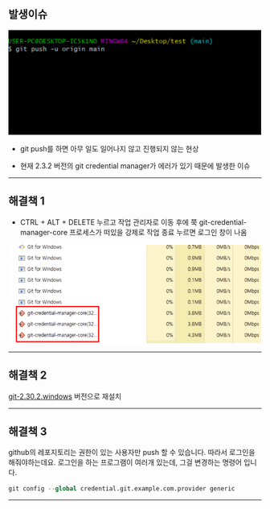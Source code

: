 ## **발생이슈**

![image-20210626161716950](TIL_picture/image-20210626161716950.png)

- git push를 하면 아무 일도 일어나지 않고 진행되지 않는 현상

- 현재 2.3.2 버전의 git credential manager가 에러가 있기 때문에 발생한 이슈

---

## **해결책 1**

- CTRL + ALT + DELETE 누르고 작업 관리자로 이동 후에 쭉  git-credential-manager-core 프로세스가 떠있을 강제로 작업 종료 누르면 로그인 창이 나옴

![image-20210626161821110](TIL_picture/image-20210626161821110.png)

---

## **해결책 2**

[git-2.30.2.windows](http://git-2.30.2.windows) 버전으로 재설치

---

## **해결책 3**

github의 레포지토리는 권한이 있는 사용자만 push 할 수 있습니다. 따라서 로그인을 해줘야하는데요. 로그인을 하는 프로그램이 여러개 있는데, 그걸 변경하는 명령어 입니다.

```python
git config --global credential.git.example.com.provider generic
```

---

